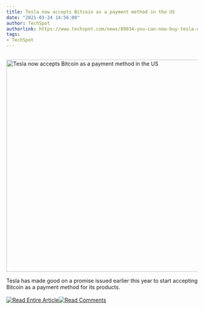 ```yaml
---
title: Tesla now accepts Bitcoin as a payment method in the US
date: "2021-03-24 14:56:00"
author: TechSpot
authorlink: https://www.techspot.com/news/89034-you-can-now-buy-tesla-us-using-bitcoin.html
tags:
- TechSpot
---
```

<a href="https://www.techspot.com/news/89034-you-can-now-buy-tesla-us-using-bitcoin.html" target="_blank"><img src="https://static.techspot.com/images2/news/ts3_thumbs/2020/11/2020-11-30-ts3_thumbs-9b2.jpg" width="800" height="560" style="padding: 15px 0" title="Tesla now accepts Bitcoin as a payment method in the US" /></a><br />Tesla has made good on a promise issued earlier this year to start accepting Bitcoin as a payment method for its products.<br /><br /><a href="https://www.techspot.com/news/89034-you-can-now-buy-tesla-us-using-bitcoin.html"><img src="https://static.techspot.com/images/rss/rss_buttons_01.png" border="0" alt="Read Entire Article" /></a><a href="https://www.techspot.com/news/89034-you-can-now-buy-tesla-us-using-bitcoin.html#comments"><img src="https://static.techspot.com/images/rss/rss_buttons_02.png" border="0" alt="Read Comments" /></a><br /><br />